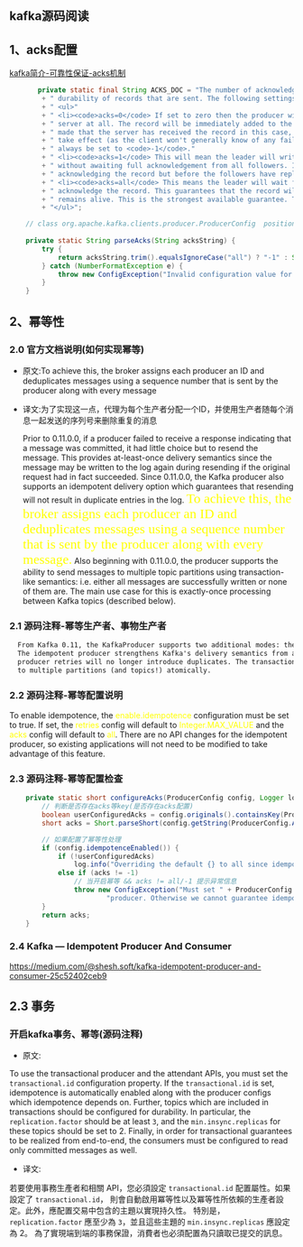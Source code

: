 ## kafka源码阅读

## 1、acks配置
[kafka简介-可靠性保证-acks机制](https://github.com/zzh-1992/kafka/blob/master/Kafka%E7%AE%80%E4%BB%8B.md#%E5%8F%AF%E9%9D%A0%E6%80%A7%E4%BF%9D%E8%AF%81-acks%E6%9C%BA%E5%88%B6)
```java
       private static final String ACKS_DOC = "The number of acknowledgments the producer requires the leader to have received before considering a request complete. This controls the "
        + " durability of records that are sent. The following settings are allowed: "
        + " <ul>"
        + " <li><code>acks=0</code> If set to zero then the producer will not wait for any acknowledgment from the"
        + " server at all. The record will be immediately added to the socket buffer and considered sent. No guarantee can be"
        + " made that the server has received the record in this case, and the <code>retries</code> configuration will not"
        + " take effect (as the client won't generally know of any failures). The offset given back for each record will"
        + " always be set to <code>-1</code>."
        + " <li><code>acks=1</code> This will mean the leader will write the record to its local log but will respond"
        + " without awaiting full acknowledgement from all followers. In this case should the leader fail immediately after"
        + " acknowledging the record but before the followers have replicated it then the record will be lost."
        + " <li><code>acks=all</code> This means the leader will wait for the full set of in-sync replicas to"
        + " acknowledge the record. This guarantees that the record will not be lost as long as at least one in-sync replica"
        + " remains alive. This is the strongest available guarantee. This is equivalent to the acks=-1 setting."
        + "</ul>";

    // class org.apache.kafka.clients.producer.ProducerConfig  position:446
    
    private static String parseAcks(String acksString) {
        try {
            return acksString.trim().equalsIgnoreCase("all") ? "-1" : Short.parseShort(acksString.trim()) + "";
        } catch (NumberFormatException e) {
            throw new ConfigException("Invalid configuration value for 'acks': " + acksString);
        }
    }
```

## 2、幂等性
### 2.0 官方文档说明(如何实现幂等)
- 原文:To achieve this, the broker assigns each producer an ID and deduplicates messages using a sequence number that is sent by the producer along with every message
- 译文:为了实现这一点，代理为每个生产者分配一个ID，并使用生产者随每个消息一起发送的序列号来删除重复的消息

    Prior to 0.11.0.0, if a producer failed to receive a response indicating that a message was committed, it had little choice but to resend the message. This provides at-least-once delivery semantics since the
    message may be written to the log again during resending if the original request had in fact succeeded. Since 0.11.0.0, the Kafka producer also supports an idempotent delivery option which guarantees that resending
    will not result in duplicate entries in the log. <font color = yellow size=5 face="STCAIYUN">  To achieve this, the broker assigns each producer an ID and deduplicates messages using a sequence number that is sent by the producer along with every message.</font>
    Also beginning with 0.11.0.0, the producer supports the ability to send messages to multiple topic partitions using transaction-like semantics: i.e. either all messages are successfully written or none of them are.
    The main use case for this is exactly-once processing between Kafka topics (described below).

### 2.1 源码注释-幂等生产者、事物生产者
```html
  From Kafka 0.11, the KafkaProducer supports two additional modes: the idempotent producer and the transactional producer.
  The idempotent producer strengthens Kafka's delivery semantics from at least once to exactly once delivery. In particular
  producer retries will no longer introduce duplicates. The transactional producer allows an application to send messages
  to multiple partitions (and topics!) atomically.
```
### 2.2 源码注释-幂等配置说明

  To enable idempotence, the <font color = yellow>enable.idempotence</font> configuration must be set to true. If set, the
  <font color = yellow>retries</font> config will default to <font color = yellow>Integer.MAX_VALUE</font> and the <font color = yellow>acks</font> config will
  default to <font color = yellow>all</font>. There are no API changes for the idempotent producer, so existing applications will
  not need to be modified to take advantage of this feature.	


### 2.3 源码注释-幂等配置检查
```java
    private static short configureAcks(ProducerConfig config, Logger log) {
        // 判断是否存在acks等key(是否存在acks配置)
        boolean userConfiguredAcks = config.originals().containsKey(ProducerConfig.ACKS_CONFIG);
        short acks = Short.parseShort(config.getString(ProducerConfig.ACKS_CONFIG));

        // 如果配置了幂等性处理
        if (config.idempotenceEnabled()) {
            if (!userConfiguredAcks)
                log.info("Overriding the default {} to all since idempotence is enabled.", ProducerConfig.ACKS_CONFIG);
            else if (acks != -1)
                // 当开启幂等 && acks != all/-1 提示异常信息
                throw new ConfigException("Must set " + ProducerConfig.ACKS_CONFIG + " to all in order to use the idempotent " +
                        "producer. Otherwise we cannot guarantee idempotence.");
        }
        return acks;
    }
```

### 2.4 Kafka — Idempotent Producer And Consumer
https://medium.com/@shesh.soft/kafka-idempotent-producer-and-consumer-25c52402ceb9

## 2.3 事务
### 开启kafka事务、幂等(源码注释)
- 原文:
<p>
 To use the transactional producer and the attendant APIs, you must set the <code>transactional.id</code>
 configuration property. If the <code>transactional.id</code> is set, idempotence is automatically enabled along with
 the producer configs which idempotence depends on. Further, topics which are included in transactions should be configured
 for durability. In particular, the <code>replication.factor</code> should be at least <code>3</code>, and the
 <code>min.insync.replicas</code> for these topics should be set to 2. Finally, in order for transactional guarantees
 to be realized from end-to-end, the consumers must be configured to read only committed messages as well.
</p>

- 译文:
<p>
    若要使用事務生產者和相關 API，您必須設定 <code>transactional.id</code> 配置屬性。如果設定了 <code>transactional.id</code>，
    則會自動啟用冪等性以及冪等性所依賴的生產者設定。此外，應配置交易中包含的主題以實現持久性。
    特別是，<code>replication.factor</code> 應至少為 <code>3</code>，並且這些主題的 <code>min.insync.replicas</code> 應設定為 2。
    為了實現端到端的事務保證，消費者也必須配置為只讀取已提交的訊息。
</p>


